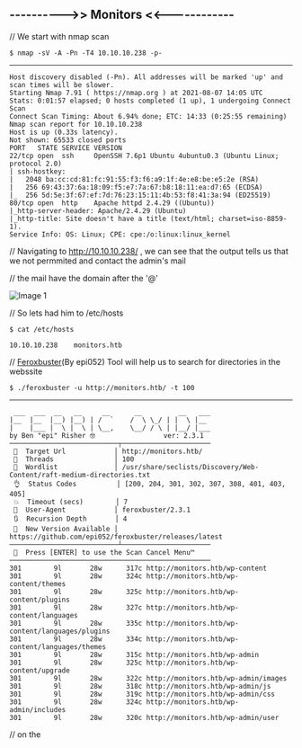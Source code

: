 ## ---------->> Monitors <<------------

// We start with nmap scan 

    $ nmap -sV -A -Pn -T4 10.10.10.238 -p-
-----

    Host discovery disabled (-Pn). All addresses will be marked 'up' and scan times will be slower.
    Starting Nmap 7.91 ( https://nmap.org ) at 2021-08-07 14:05 UTC
    Stats: 0:01:57 elapsed; 0 hosts completed (1 up), 1 undergoing Connect Scan
    Connect Scan Timing: About 6.94% done; ETC: 14:33 (0:25:55 remaining)
    Nmap scan report for 10.10.10.238
    Host is up (0.33s latency).
    Not shown: 65533 closed ports
    PORT   STATE SERVICE VERSION
    22/tcp open  ssh     OpenSSH 7.6p1 Ubuntu 4ubuntu0.3 (Ubuntu Linux; protocol 2.0)
    | ssh-hostkey: 
    |   2048 ba:cc:cd:81:fc:91:55:f3:f6:a9:1f:4e:e8:be:e5:2e (RSA)
    |   256 69:43:37:6a:18:09:f5:e7:7a:67:b8:18:11:ea:d7:65 (ECDSA)
    |_  256 5d:5e:3f:67:ef:7d:76:23:15:11:4b:53:f8:41:3a:94 (ED25519)
    80/tcp open  http    Apache httpd 2.4.29 ((Ubuntu))
    |_http-server-header: Apache/2.4.29 (Ubuntu)
    |_http-title: Site doesn't have a title (text/html; charset=iso-8859-1).
    Service Info: OS: Linux; CPE: cpe:/o:linux:linux_kernel

// Navigating to http://10.10.10.238/ , we can see that the output tells us that we not permmited and contact the admin's mail 

// the mail have the domain after the '@' 

![Image 1]()

// So lets had him to /etc/hosts

    $ cat /etc/hosts

    10.10.10.238	monitors.htb

// [Feroxbuster](https://github.com/epi052/feroxbuster)(By epi052) Tool will help us to search for directories in the webssite

    $ ./feroxbuster -u http://monitors.htb/ -t 100
-----
     ___  ___  __   __     __      __         __   ___
    |__  |__  |__) |__) | /  `    /  \ \_/ | |  \ |__
    |    |___ |  \ |  \ | \__,    \__/ / \ | |__/ |___
    by Ben "epi" Risher 🤓                 ver: 2.3.1
    ───────────────────────────┬──────────────────────
     🎯  Target Url            │ http://monitors.htb/
     🚀  Threads               │ 100
     📖  Wordlist              │ /usr/share/seclists/Discovery/Web-Content/raft-medium-directories.txt
     👌  Status Codes          │ [200, 204, 301, 302, 307, 308, 401, 403, 405]
     💥  Timeout (secs)        │ 7
     🦡  User-Agent            │ feroxbuster/2.3.1
     🔃  Recursion Depth       │ 4
     🎉  New Version Available │ https://github.com/epi052/feroxbuster/releases/latest
    ───────────────────────────┴──────────────────────
     🏁  Press [ENTER] to use the Scan Cancel Menu™
    ──────────────────────────────────────────────────
    301        9l       28w      317c http://monitors.htb/wp-content
    301        9l       28w      324c http://monitors.htb/wp-content/themes
    301        9l       28w      325c http://monitors.htb/wp-content/plugins
    301        9l       28w      327c http://monitors.htb/wp-content/languages
    301        9l       28w      335c http://monitors.htb/wp-content/languages/plugins
    301        9l       28w      334c http://monitors.htb/wp-content/languages/themes
    301        9l       28w      315c http://monitors.htb/wp-admin
    301        9l       28w      325c http://monitors.htb/wp-content/upgrade
    301        9l       28w      322c http://monitors.htb/wp-admin/images
    301        9l       28w      318c http://monitors.htb/wp-admin/js
    301        9l       28w      319c http://monitors.htb/wp-admin/css
    301        9l       28w      324c http://monitors.htb/wp-admin/includes
    301        9l       28w      320c http://monitors.htb/wp-admin/user


// on the 
